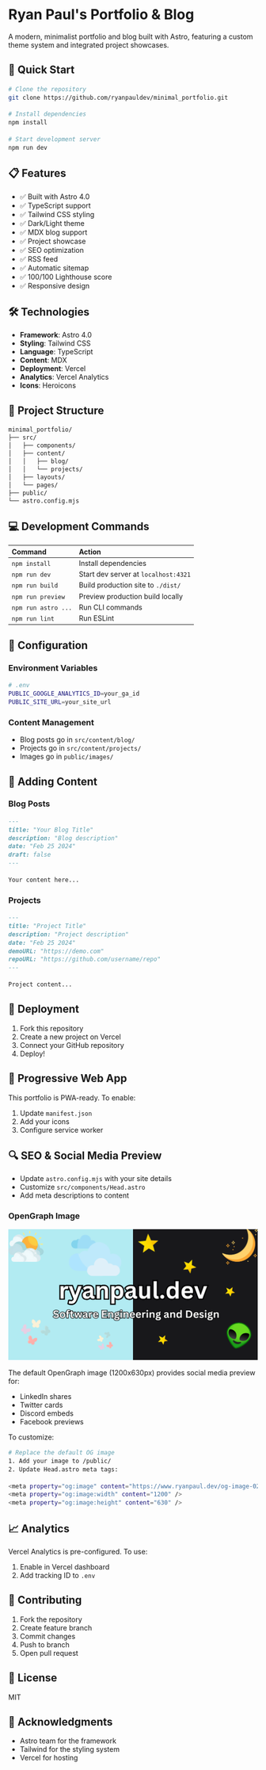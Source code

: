# Ryan Paul's Portfolio & Blog

A modern, minimalist portfolio and blog built with Astro, featuring a custom theme system and integrated project showcases.

## 🚀 Quick Start

```bash
# Clone the repository
git clone https://github.com/ryanpauldev/minimal_portfolio.git

# Install dependencies
npm install

# Start development server
npm run dev
```

## 📋 Features

- ✅ Built with Astro 4.0
- ✅ TypeScript support
- ✅ Tailwind CSS styling
- ✅ Dark/Light theme
- ✅ MDX blog support
- ✅ Project showcase
- ✅ SEO optimization
- ✅ RSS feed
- ✅ Automatic sitemap
- ✅ 100/100 Lighthouse score
- ✅ Responsive design

## 🛠️ Technologies

- **Framework**: Astro 4.0
- **Styling**: Tailwind CSS
- **Language**: TypeScript
- **Content**: MDX
- **Deployment**: Vercel
- **Analytics**: Vercel Analytics
- **Icons**: Heroicons

## 📁 Project Structure

```
minimal_portfolio/
├── src/
│   ├── components/
│   ├── content/
│   │   ├── blog/
│   │   └── projects/
│   ├── layouts/
│   └── pages/
├── public/
└── astro.config.mjs
```

## 💻 Development Commands

| Command                   | Action                                           |
| :------------------------ | :----------------------------------------------- |
| `npm install`             | Install dependencies                             |
| `npm run dev`             | Start dev server at `localhost:4321`             |
| `npm run build`           | Build production site to `./dist/`               |
| `npm run preview`         | Preview production build locally                 |
| `npm run astro ...`       | Run CLI commands                                 |
| `npm run lint`            | Run ESLint                                       |

## 🔧 Configuration

### Environment Variables

```bash
# .env
PUBLIC_GOOGLE_ANALYTICS_ID=your_ga_id
PUBLIC_SITE_URL=your_site_url
```

### Content Management

- Blog posts go in `src/content/blog/`
- Projects go in `src/content/projects/`
- Images go in `public/images/`

## 📝 Adding Content

### Blog Posts

```markdown
---
title: "Your Blog Title"
description: "Blog description"
date: "Feb 25 2024"
draft: false
---

Your content here...
```

### Projects

```markdown
---
title: "Project Title"
description: "Project description"
date: "Feb 25 2024"
demoURL: "https://demo.com"
repoURL: "https://github.com/username/repo"
---

Project content...
```

## 🚀 Deployment

1. Fork this repository
2. Create a new project on Vercel
3. Connect your GitHub repository
4. Deploy!

## 📱 Progressive Web App

This portfolio is PWA-ready. To enable:

1. Update `manifest.json`
2. Add your icons
3. Configure service worker

## 🔍 SEO & Social Media Preview

- Update `astro.config.mjs` with your site details
- Customize `src/components/Head.astro`
- Add meta descriptions to content

### OpenGraph Image

![Portfolio Preview](/public/og-image-02.png)

The default OpenGraph image (1200x630px) provides social media preview for:
- LinkedIn shares
- Twitter cards
- Discord embeds
- Facebook previews

To customize:
```bash
# Replace the default OG image
1. Add your image to /public/
2. Update Head.astro meta tags:

<meta property="og:image" content="https://www.ryanpaul.dev/og-image-02.png" />
<meta property="og:image:width" content="1200" />
<meta property="og:image:height" content="630" />
```

## 📈 Analytics

Vercel Analytics is pre-configured. To use:

1. Enable in Vercel dashboard
2. Add tracking ID to `.env`

## 🤝 Contributing

1. Fork the repository
2. Create feature branch
3. Commit changes
4. Push to branch
5. Open pull request

## 📄 License

MIT

## 🙏 Acknowledgments

- Astro team for the framework
- Tailwind for the styling system
- Vercel for hosting